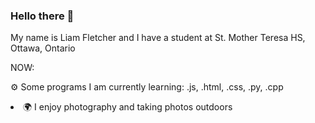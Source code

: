 ### Hello there 👋

My name is Liam Fletcher and I have a student at St. Mother Teresa HS, Ottawa, Ontario

NOW:

⚙️ Some programs I am currently learning: .js, .html, .css, .py, .cpp
<li>
🌍 I enjoy photography and taking photos outdoors

<!--
**liam-fletcher1/liam-fletcher1** is a ✨ _special_ ✨ repository because its `README.md` (this file) appears on your GitHub profile.

Here are some ideas to get you started:

- 🔭 I’m currently working on ...
- 🌱 I’m currently learning ...
- 👯 I’m looking to collaborate on ...
- 🤔 I’m looking for help with ...
- 💬 Ask me about ...
- 📫 How to reach me: ...
- 😄 Pronouns: ...
- ⚡ Fun fact: ...
-->
